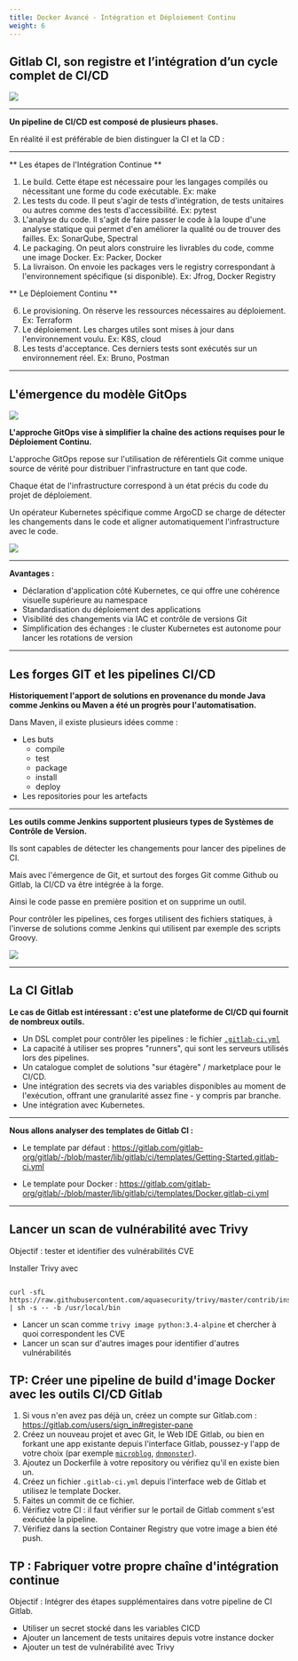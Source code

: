 ```yaml
---
title: Docker Avancé - Intégration et Déploiement Continu
weight: 6
---
```


## Gitlab CI, son registre et l’intégration d’un cycle complet de CI/CD

![](../../static/img/docker/cicd_pipeline.png)

---

**Un pipeline de CI/CD est composé de plusieurs phases.** 

En réalité il est préférable de bien distinguer la CI et la CD :

---

** Les étapes de l'Intégration Continue **

1. Le build. Cette étape est nécessaire pour les langages compilés ou nécessitant une forme du code exécutable. Ex: make
2. Les tests du code. Il peut s'agir de tests d'intégration, de tests unitaires ou autres comme des tests d'accessibilité. Ex: pytest
3. L'analyse du code. Il s'agit de faire passer le code à la loupe d'une analyse statique qui permet d'en améliorer la qualité ou de trouver des failles. Ex: SonarQube, Spectral
4. Le packaging. On peut alors construire les livrables du code, comme une image Docker. Ex: Packer, Docker
5. La livraison. On envoie les packages vers le registry correspondant à l'environnement spécifique (si disponible). Ex: Jfrog, Docker Registry 

** Le Déploiement Continu **

6. Le provisioning. On réserve les ressources nécessaires au déploiement. Ex: Terraform
7. Le déploiement. Les charges utiles sont mises à jour dans l'environnement voulu. Ex: K8S, cloud
8. Les tests d'acceptance. Ces derniers tests sont exécutés sur un environnement réel. Ex: Bruno, Postman

---

## L'émergence du modèle GitOps

![](../../static/img/docker/docker-argo.png)

**L'approche GitOps vise à simplifier la chaîne des actions requises pour le Déploiement Continu.**

L'approche GitOps repose sur l'utilisation de référentiels Git comme unique source de vérité pour distribuer l'infrastructure en tant que code. 

Chaque état de l'infrastructure correspond à un état précis du code du projet de déploiement.

Un opérateur Kubernetes spécifique comme ArgoCD se charge de détecter les changements dans le code et aligner automatiquement l'infrastructure avec le code.

![](../../static/img/kubernetes/k8s_argocd.png)

--- 

**Avantages :**

* Déclaration d'application côté Kubernetes, ce qui offre une cohérence visuelle supérieure au namespace
* Standardisation du déploiement des applications
* Visibilité des changements via IAC et contrôle de versions Git
* Simplification des échanges : le cluster Kubernetes est autonome pour lancer les rotations de version

---

## Les forges GIT et les pipelines CI/CD

**Historiquement l'apport de solutions en provenance du monde Java comme Jenkins ou Maven a été un progrès pour l'automatisation.**

Dans Maven, il existe plusieurs idées comme  :

- Les buts
    - compile
    - test
    - package
    - install
    - deploy
- Les repositories pour les artefacts

---

**Les outils comme Jenkins supportent plusieurs types de Systèmes de Contrôle de Version.**  

Ils sont capables de détecter les changements pour lancer des pipelines de CI.

Mais avec l'émergence de Git, et surtout des forges Git comme Github ou Gitlab, la CI/CD va être intégrée à la forge. 

Ainsi le code passe en première position et on supprime un outil. 

Pour contrôler les pipelines, ces forges utilisent des fichiers statiques, à l'inverse de solutions comme Jenkins qui utilisent par exemple des scripts Groovy.

![](../../static/img/docker/jenkins-groovy.jpg)

--- 
## La CI Gitlab

**Le cas de Gitlab est intéressant : c'est une plateforme de CI/CD qui fournit de nombreux outils.** 

- Un DSL complet pour contrôler les pipelines : le fichier [`.gitlab-ci.yml`](https://docs.gitlab.com/ee/ci/yaml/index.html)
- La capacité à utiliser ses propres "runners", qui sont les serveurs utilisés lors des pipelines.
- Un catalogue complet de solutions "sur étagère" / marketplace pour le CI/CD.
- Une intégration des secrets via des variables disponibles au moment de l'exécution, offrant une granularité assez fine - y compris par branche.
- Une intégration avec Kubernetes.



--- 

**Nous allons analyser des templates de Gitlab CI :**

- Le template par défaut : https://gitlab.com/gitlab-org/gitlab/-/blob/master/lib/gitlab/ci/templates/Getting-Started.gitlab-ci.yml

- Le template pour Docker : https://gitlab.com/gitlab-org/gitlab/-/blob/master/lib/gitlab/ci/templates/Docker.gitlab-ci.yml

--- 

## Lancer un scan de vulnérabilité avec Trivy 

Objectif : tester et identifier des vulnérabilités CVE

Installer Trivy avec 

```shell

curl -sfL https://raw.githubusercontent.com/aquasecurity/trivy/master/contrib/install.sh | sh -s -- -b /usr/local/bin 

```

- Lancer un scan comme `trivy image python:3.4-alpine` et chercher à quoi correspondent les CVE
- Lancer un scan sur d'autres images pour identifier d'autres vulnérabilités


## TP: Créer une pipeline de build d'image Docker avec les outils CI/CD Gitlab
1. Si vous n'en avez pas déjà un, créez un compte sur Gitlab.com : <https://gitlab.com/users/sign_in#register-pane>
2. Créez un nouveau projet et avec Git, le Web IDE Gitlab, ou bien en forkant une app existante depuis l'interface Gitlab, poussez-y l'app de votre choix (par exemple [`microblog`](https://github.com/Uptime-Formation/microblog/), [`dnmonster`](https://github.com/amouat/dnmonster/)).
3. Ajoutez un Dockerfile à votre repository ou vérifiez qu'il en existe bien un.
4. Créez un fichier `.gitlab-ci.yml` depuis l'interface web de Gitlab et utilisez le template Docker. 
5. Faites un commit de ce fichier.
6. Vérifiez votre CI : il faut vérifier sur le portail de Gitlab comment s'est exécutée la pipeline.
7. Vérifiez dans la section Container Registry que votre image a bien été push.

## TP : Fabriquer votre propre chaîne d'intégration continue

Objectif : Intégrer des étapes supplémentaires dans votre pipeline de CI Gitlab.
- Utiliser un secret stocké dans les variables CICD
- Ajouter un lancement de tests unitaires depuis votre instance docker 
- Ajouter un test de vulnérabilité avec Trivy


